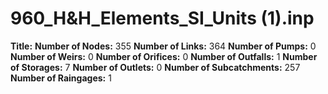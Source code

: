 # 960_H&H_Elements_SI_Units (1).inp
**Title:** 
**Number of Nodes:** 355
**Number of Links:** 364
**Number of Pumps:** 0
**Number of Weirs:** 0
**Number of Orifices:** 0
**Number of Outfalls:** 1
**Number of Storages:** 7
**Number of Outlets:** 0
**Number of Subcatchments:** 257
**Number of Raingages:** 1
